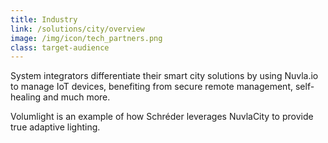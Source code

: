 ```yaml
---
title: Industry
link: /solutions/city/overview
image: /img/icon/tech_partners.png
class: target-audience
---
```


System integrators differentiate their smart city solutions by using Nuvla.io to manage IoT devices, benefiting from secure remote management, self-healing and much more.

Volumlight is an example of how Schréder leverages NuvlaCity to provide true adaptive lighting.
